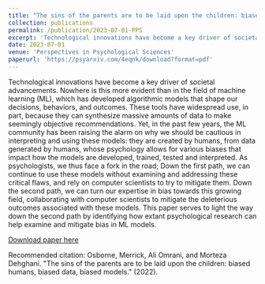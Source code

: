 ```yaml
---
title: "The sins of the parents are to be laid upon the children: biased humans, biased data, biased models"
collection: publications
permalink: /publication/2023-07-01-PPS
excerpt: 'Technological innovations have become a key driver of societal advancements. Nowhere is this more evident than in the field of machine learning (ML), which has developed algorithmic models that shape our decisions, behaviors, and outcomes. These tools have widespread use, in part, because they can synthesize massive amounts of data to make seemingly objective recommendations. Yet, in the past few years, the ML community has been raising the alarm on why we should be cautious in interpreting and using these models: they are created by humans, from data generated by humans, whose psychology allows for various biases that impact how the models are developed, trained, tested and interpreted. As psychologists, we thus face a fork in the road; Down the first path, we can continue to use these models without examining and addressing these critical flaws, and rely on computer scientists to try to mitigate them. Down the second path, we can turn our expertise in bias towards this growing field, collaborating with computer scientists to mitigate the deleterious outcomes associated with these models. This paper serves to light the way down the second path by identifying how extant psychological research can help examine and mitigate bias in ML models.'
date: 2023-07-01
venue: 'Perspectives in Psychological Sciences'
paperurl: 'https://psyarxiv.com/4eqnk/download?format=pdf'
---
```

Technological innovations have become a key driver of societal advancements. Nowhere is this more evident than in the field of machine learning (ML), which has developed algorithmic models that shape our decisions, behaviors, and outcomes. These tools have widespread use, in part, because they can synthesize massive amounts of data to make seemingly objective recommendations. Yet, in the past few years, the ML community has been raising the alarm on why we should be cautious in interpreting and using these models: they are created by humans, from data generated by humans, whose psychology allows for various biases that impact how the models are developed, trained, tested and interpreted. As psychologists, we thus face a fork in the road; Down the first path, we can continue to use these models without examining and addressing these critical flaws, and rely on computer scientists to try to mitigate them. Down the second path, we can turn our expertise in bias towards this growing field, collaborating with computer scientists to mitigate the deleterious outcomes associated with these models. This paper serves to light the way down the second path by identifying how extant psychological research can help examine and mitigate bias in ML models.

[Download paper here](https://psyarxiv.com/4eqnk/download?format=pdf)

Recommended citation: Osborne, Merrick, Ali Omrani, and Morteza Dehghani. "The sins of the parents are to be laid upon the children: biased humans, biased data, biased models." (2022).